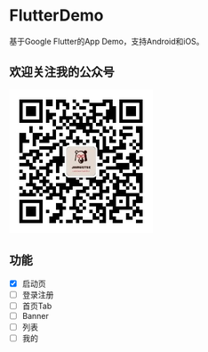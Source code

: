 # FlutterDemo

基于Google Flutter的App Demo，支持Android和iOS。

## 欢迎关注我的公众号
 <img src='./screenshots/qrcode.jpg'>

## 功能

- [x] 启动页
- [ ] 登录注册
- [ ] 首页Tab
- [ ] Banner
- [ ] 列表
- [ ] 我的
